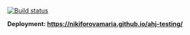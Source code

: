 [![Build status](https://ci.appveyor.com/api/projects/status/lxg5vmpfeeluob26?svg=true)](https://ci.appveyor.com/project/nikiforovamaria/ahj-testing)

**Deployment: https://nikiforovamaria.github.io/ahj-testing/**